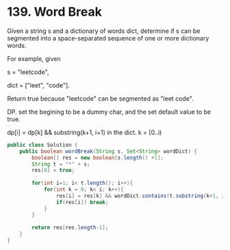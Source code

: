 # 139. Word Break  

Given a string s and a dictionary of words dict, determine if s can be segmented into a space-separated sequence of one or more dictionary words.

For example, given

s = "leetcode",

dict = ["leet", "code"].

Return true because "leetcode" can be segmented as "leet code".

DP.
set the begining to be a dummy char, and the set default value to be true.

dp[i] = dp[k] && substring(k+1, i+1) in the dict.  k = [0..i)

```java
public class Solution {
    public boolean wordBreak(String s, Set<String> wordDict) {
        boolean[] res = new boolean[s.length() +1];
        String t = "*" + s;
        res[0] = true;
        
        for(int i=1; i< t.length(); i++){
            for(int k = 0; k< i; k++){
                res[i] = res[k] && wordDict.contains(t.substring(k+1, i+1)); // this is i+1 cause we are calculating res[i], so charAt(i) should be included;
                if(res[i]) break;
            }
        }
        
        return res[res.length-1];
    }
}
```